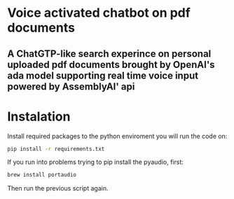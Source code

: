 # Voice activated chatbot on pdf documents 
## A ChatGTP-like search experince on personal uploaded pdf documents brought by OpenAI's ada model supporting real time voice input powered by AssemblyAI' api

# Instalation
Install required packages to the python enviroment you will run the code on:
```bash
pip install -r requirements.txt
```
If you run into problems trying to pip install the pyaudio, first:
```bash
brew install portaudio
```
Then run the previous script again. 
